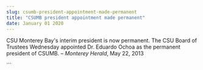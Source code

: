 ```yaml
---
slug: csumb-president-appointment-made-permanent
title: "CSUMB president appointment made permanent"
date: January 01 2020
---
```


 
<p>
  CSU Monterey Bay's interim president is now permanent. The CSU Board of
  Trustees Wednesday appointed Dr. Eduardo Ochoa as the permanent president of
  CSUMB. – <em>Monterey Herald</em>, May 22, 2013
</p>
```
